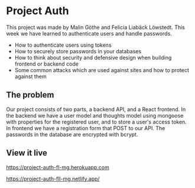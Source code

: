 # Project Auth
This project was made by Malin Göthe and Felicia Liabäck Löwstedt.
This week we have learned to authenticate users and handle passwords.

- How to authenticate users using tokens
- How to securely store passwords in your databases
- How to think about security and defensive design when building frontend or backend code
- Some common attacks which are used against sites and how to protect against them

## The problem

Our project consists of two parts, a backend API, and a React frontend. In the backend we have a user model and thoughts model using mongoose with properties for the registered user, and to store a user's access token. In frontend we have a registration form that POST to our API. The passwords in the database are encrypted with bcrypt. 

## View it live

https://project-auth-fl-mg.herokuapp.com

https://project-auth-fll-mg.netlify.app/
